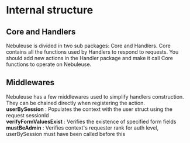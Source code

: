 # Internal structure
## Core and Handlers
Nebuleuse is divided in two sub packages: Core and Handlers. Core contains all the functions used by Handlers to respond to requests. You should add new actions in the Handler package and make it call Core functions to operate on Nebuleuse.
## Middlewares
Nebuleuse has a few middlewares used to simplify handlers construction. They can be chained directly when registering the action.  
**userBySession** : 		Populates the context with the user struct using the request sessionId  
**verifyFormValuesExist** : Verifies the existence of specified form fields  
**mustBeAdmin** : 			Verifies context's requester rank for auth level, userBySession must have been called before this  
